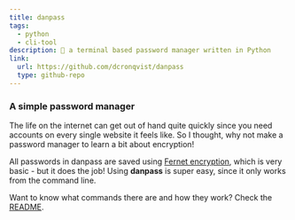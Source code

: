 ```yaml
---
title: danpass
tags:
  - python
  - cli-tool
description: 🔑 a terminal based password manager written in Python
link:
  url: https://github.com/dcronqvist/danpass
  type: github-repo
---
```

### A simple password manager

The life on the internet can get out of hand quite quickly since you need accounts on every single website it feels like. So I thought, why not make a password manager to learn a bit about encryption! 

All passwords in danpass are saved using [Fernet encryption](https://cryptography.io/en/latest/fernet/), which is very basic - but it does the job! Using **danpass** is super easy, since it only works from the command line. 

Want to know what commands there are and how they work? Check the [README](https://github.com/dcronqvist/danpass).



